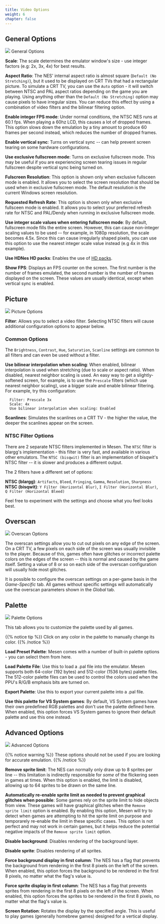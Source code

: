 ```yaml
---
title: Video Options
weight: 6
chapter: false
---
```


## General Options ##

<div class="imgBox"><div>
	<img src="/images/VideoOptions_General.png" />
	<span>General Options</span>
</div></div>

**Scale**: The scale determines the emulator window's size - use integer factors (e.g: 2x, 3x, 4x) for best results.

**Aspect Ratio**: The NES' internal aspect ratio is almost square (`Default (No Stretching)`), but it used to be displayed on CRT TVs that had a rectangular picture. To simulate a CRT TV, you can use the `Auto` option - it will switch between NTSC and PAL aspect ratios depending on the game you are playing. Using anything other than the `Default (No Stretching)` option may cause pixels to have irregular sizes. You can reduce this effect by using a combination of video filters and the bilinear filtering option.

**Enable integer FPS mode**: Under normal conditions, the NTSC NES runs at 60.1 fps. When playing a 60hz LCD, this causes a lot of dropped frames. This option slows down the emulation by a tiny amount to produce 60 frames per second instead, which reduces the number of dropped frames.

**Enable vertical sync**: Turns on vertical sync -- can help prevent screen tearing on some hardware configurations.

**Use exclusive fullscreen mode**: Turns on exclusive fullscreen mode. This may be useful if you are experiencing screen tearing issues in regular fullscreen despite vertical sync being turned on.

**Fulscreen Resolution**: This option is shown only when exclusive fullsceen mode is enabled. It allows you to select the screen resolution that should be used when in exclusive fullscreen mode. The default resolution is the current Windows screen resolution.

**Requested Refresh Rate**: This option is shown only when exclusive fullsceen mode is enabled. It allows you to select your preferred refresh rate for NTSC and PAL/Dendy when running in exclusive fullscreen mode.

**Use integer scale values when entering fullscreen mode**: By default, fullscreen mode fills the entire screen. However, this can cause non-integer scaling values to be used -- for example, in 1080p resolution, the scale becomes 4.5x. Since this can cause irregularly shaped pixels, you can use this option to use the nearest integer scale value instead (e.g 4x in this example).

**Use HDNes HD packs**: Enables the use of [HD packs](/hdpacks.html).

**Show FPS**: Displays an FPS counter on the screen.  The first number is the number of frames emulated, the second number is the number of frames displayed on the screen.  These values are usually identical, except when vertical sync is enabled.

## Picture ##

<div class="imgBox"><div>
	<img src="/images/VideoOptions_Picture.png" />
	<span>Picture Options</span>
</div></div>

**Filter**: Allows you to select a video filter. Selecting NTSC filters will cause additional configuration options to appear below.

### Common Options ###

The `Brightness`, `Contrast`, `Hue`, `Saturation`, `Scanline` settings are common to all filters and can even be used without a filter.

**Use bilinear interpolation when scaling**: When enabled, bilinear interpolation is used when stretching (due to scale or aspect ratio). When disabled, nearest neighbor scaling is used. An easy way to get a slightly-softened screen, for example, is to use the `Prescale` filters (which use nearest neighbor scaling), use a bigger scale and enable bilinear filtering. For example, try this configuration:
```text
  Filter: Prescale 3x
  Scale: 4x
  Use bilinear interpolation when scaling: Enabled
```

**Scanlines**: Simulates the scanlines on a CRT TV - the higher the value, the deeper the scanlines appear on the screen.

### NTSC Filter Options ###

There are 2 separate NTSC filters implemented in Mesen.  The `NTSC` filter is blargg's implementation - this filter is very fast, and available in various other emulators. The `NTSC (bisqwit)` filter is an implementation of bisqwit's NTSC filter -- it is slower and produces a different output.

The 2 filters have a different set of options:

**NTSC (blargg)**: `Artifacts`, `Bleed`, `Fringing`, `Gamma`, `Resolution`, `Sharpness`  
**NTSC (bisqwit)**: `Y Filter (Horizontal Blur)`, `I Filter (Horizontal Blur)`, `Q Filter (Horizontal Bleed)`  

Feel free to experiment with the settings and choose what you feel looks best.

## Overscan ##

<div class="imgBox"><div>
	<img src="/images/VideoOptions_Overscan.png" />
	<span>Overscan Options</span>
</div></div>

The overscan settings allow you to cut out pixels on any edge of the screen.  On a CRT TV, a few pixels on each side of the screen was usually invisible to the player.  Because of this, games often have glitches or incorrect palette colors on the edges of the screen -- this is normal and caused by the game itself. Setting a value of 8 or so on each side of the overscan configuration will usually hide most glitches.

It is possible to configure the overscan settings on a per-game basis in the *Game-Specific* tab. All games without specific settings will automatically use the overscan parameters shown in the *Global* tab.

## Palette ##

<div class="imgBox"><div>
	<img src="/images/VideoOptions_Palette.png" />
	<span>Palette Options</span>
</div></div>

This tab allows you to customize the palette used by all games.

{{% notice tip %}}
Click on any color in the palette to manually change its color.
{{% /notice %}}

**Load Preset Palette**: Mesen comes with a number of built-in palette options - you can select them from here.

**Load Palette File**: Use this to load a .pal file into the emulator. Mesen supports both 64-color (192 bytes) and 512-color (1536 bytes) palette files.  The 512-color palette files can be used to control the colors used when the PPU's R/G/B emphasis bits are turned on.

**Export Palette**: Use this to export your current palette into a .pal file.

**Use this palette for VS System games**: By default, VS System games have their own predefined RGB palettes and don't use the palette defined here.  When enabled, this option forces VS System games to ignore their default palette and use this one instead.

## Advanced Options ##

<div class="imgBox"><div>
	<img src="/images/VideoOptions_Advanced.png" />
	<span>Advanced Options</span>
</div></div>

{{% notice warning %}}
These options should not be used if you are looking for accurate emulation.
{{% /notice %}}

**Remove sprite limit**: The NES can normally only draw up to 8 sprites per line -- this limitation is indirectly responsible for *some* of the flickering seen in games at times.  When this option is enabled, the limit is disabled, allowing up to 64 sprites to be drawn on the same line.

**Automatically re-enable sprite limit as needed to prevent graphical glitches when possible**: Some games rely on the sprite limit to hide objects from view. These games will have graphical glitches when the `Remove sprite limit` option is enabled. By enabling this option, Mesen will try to detect when games are attempting to hit the sprite limit on purpose and temporarely re-enable the limit in these specific cases. This option is not perfect and may not work in certain games, but it helps reduce the potential negative impacts of the `Remove sprite limit` option.

**Disable background**: Disables rendering of the background layer.

**Disable sprite**: Disables rendering of all sprites.

**Force background display in first column**: The NES has a flag that prevents the background from rendering in the first 8 pixels on the left of the screen. When enabled, this option forces the background to be rendered in the first 8 pixels, no matter what the flag's value is.

**Force sprite display in first column**: The NES has a flag that prevents sprites from rendering in the first 8 pixels on the left of the screen. When enabled, this option forces the sprites to be rendered in the first 8 pixels, no matter what the flag's value is.

**Screen Rotation**: Rotates the display by the specified angle. This is useful to play games (generally homebrew games) designed for a vertical display.
